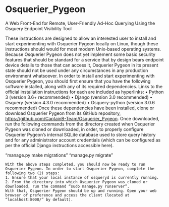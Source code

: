 # Osquerier_Pygeon
A Web Front-End for Remote, User-Friendly Ad-Hoc Querying Using the Osquery Endpoint Visibility Tool

  These instructions are designed to allow an interested user to install and start experimenting with Osquerier Pygeon locally on Linux, though these instructions should would for most modern Unix-based operating systems. Because Osquerier Pygeon does not yet implement some basic security features that should be standard for a service that by design bears endpoint device details to those that can access it, Osquerier Pygeon in its present state should not be used under any circumstances in any production environment whatsoever.
	In order to install and start experimenting with Osquerier Pygeon, you should first ensure that you have the following software installed, along with any of its required dependencies. Links to the official installation instructions for each are included as hyperlinks:
    • Python 3 (version 3.6+ recommended)
    • Django (version 3.0 recommended)
    • Osquery (version 4.3.0 recommended)
    • Osquery-python (version 3.0.6 recommended)
	Once these dependencies have been installed, clone or download Osquerier Pygeon from its GitHub repository, https://github.com/CaptainB-Team/Osquerier_Pygeon. Once downloaded, run the following commands from the directory created when Osquerier Pygeon was cloned or downloaded, in order, to properly configure Osquerier Pygeon’s internal SQLite database used to store query history and for any administrator account credentials (which can be configured as per the official Django instructions accessible here).

  “manage.py make migrations”
  “manage.py migrate”

	With the above steps completed, you should now be ready to run Osquerier Pygeon. In order to start Osquerier Pygeon, complete the following two (2) steps:
    1. Ensure that your local instance of osqueryd is currently running.
    2. From the directory into which Osquerier Pygeon was cloned or downloaded, run the command “sudo manage.py runserver”.
	With that, Osquerier Pygeon should be up and running. Open your web browser of preference and access the client (located at “localhost:8000/” by default).
